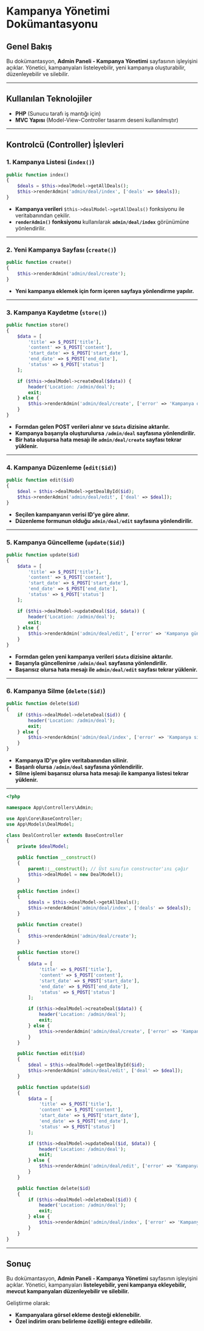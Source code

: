 # Kampanya Yönetimi Dokümantasyonu

## Genel Bakış

Bu dokümantasyon, **Admin Paneli - Kampanya Yönetimi** sayfasının işleyişini açıklar. Yönetici, kampanyaları listeleyebilir, yeni kampanya oluşturabilir, düzenleyebilir ve silebilir.

---

## Kullanılan Teknolojiler
- **PHP** (Sunucu tarafı iş mantığı için)
- **MVC Yapısı** (Model-View-Controller tasarım deseni kullanılmıştır)

---

## Kontrolcü (Controller) İşlevleri

### **1. Kampanya Listesi (`index()`)**
```php
public function index()
{
    $deals = $this->dealModel->getAllDeals();
    $this->renderAdmin('admin/deal/index', ['deals' => $deals]);
}
```
- **Kampanya verileri** `$this->dealModel->getAllDeals()` fonksiyonu ile veritabanından çekilir.
- **`renderAdmin()` fonksiyonu** kullanılarak **`admin/deal/index`** görünümüne yönlendirilir.

---

### **2. Yeni Kampanya Sayfası (`create()`)**
```php
public function create()
{
    $this->renderAdmin('admin/deal/create');
}
```
- **Yeni kampanya eklemek için form içeren sayfaya yönlendirme yapılır.**

---

### **3. Kampanya Kaydetme (`store()`)**
```php
public function store()
{
    $data = [
        'title' => $_POST['title'],
        'content' => $_POST['content'],
        'start_date' => $_POST['start_date'],
        'end_date' => $_POST['end_date'],
        'status' => $_POST['status']
    ];

    if ($this->dealModel->createDeal($data)) {
        header('Location: /admin/deal');
        exit;
    } else {
        $this->renderAdmin('admin/deal/create', ['error' => 'Kampanya oluşturulamadı.']);
    }
}
```
- **Formdan gelen POST verileri alınır ve `$data` dizisine aktarılır.**
- **Kampanya başarıyla oluşturulursa `/admin/deal` sayfasına yönlendirilir.**
- **Bir hata oluşursa hata mesajı ile `admin/deal/create` sayfası tekrar yüklenir.**

---

### **4. Kampanya Düzenleme (`edit($id)`)**
```php
public function edit($id)
{
    $deal = $this->dealModel->getDealById($id);
    $this->renderAdmin('admin/deal/edit', ['deal' => $deal]);
}
```
- **Seçilen kampanyanın verisi ID’ye göre alınır.**
- **Düzenleme formunun olduğu `admin/deal/edit` sayfasına yönlendirilir.**

---

### **5. Kampanya Güncelleme (`update($id)`)**
```php
public function update($id)
{
    $data = [
        'title' => $_POST['title'],
        'content' => $_POST['content'],
        'start_date' => $_POST['start_date'],
        'end_date' => $_POST['end_date'],
        'status' => $_POST['status']
    ];

    if ($this->dealModel->updateDeal($id, $data)) {
        header('Location: /admin/deal');
        exit;
    } else {
        $this->renderAdmin('admin/deal/edit', ['error' => 'Kampanya güncellenemedi.', 'deal' => $data]);
    }
}
```
- **Formdan gelen yeni kampanya verileri `$data` dizisine aktarılır.**
- **Başarıyla güncellenirse `/admin/deal` sayfasına yönlendirilir.**
- **Başarısız olursa hata mesajı ile `admin/deal/edit` sayfası tekrar yüklenir.**

---

### **6. Kampanya Silme (`delete($id)`)**
```php
public function delete($id)
{
    if ($this->dealModel->deleteDeal($id)) {
        header('Location: /admin/deal');
        exit;
    } else {
        $this->renderAdmin('admin/deal/index', ['error' => 'Kampanya silinemedi.']);
    }
}
```
- **Kampanya ID’ye göre veritabanından silinir.**
- **Başarılı olursa `/admin/deal` sayfasına yönlendirilir.**
- **Silme işlemi başarısız olursa hata mesajı ile kampanya listesi tekrar yüklenir.**

---

```php
<?php

namespace App\Controllers\Admin;

use App\Core\BaseController;
use App\Models\DealModel;

class DealController extends BaseController
{
    private $dealModel;

    public function __construct()
    {
        parent::__construct(); // Üst sınıfın constructor'ını çağır
        $this->dealModel = new DealModel();
    }

    public function index()
    {
        $deals = $this->dealModel->getAllDeals();
        $this->renderAdmin('admin/deal/index', ['deals' => $deals]);
    }

    public function create()
    {
        $this->renderAdmin('admin/deal/create');
    }

    public function store()
    {
        $data = [
            'title' => $_POST['title'],
            'content' => $_POST['content'],
            'start_date' => $_POST['start_date'],
            'end_date' => $_POST['end_date'],
            'status' => $_POST['status']
        ];

        if ($this->dealModel->createDeal($data)) {
            header('Location: /admin/deal');
            exit;
        } else {
            $this->renderAdmin('admin/deal/create', ['error' => 'Kampanya oluşturulamadı.']);
        }
    }

    public function edit($id)
    {
        $deal = $this->dealModel->getDealById($id);
        $this->renderAdmin('admin/deal/edit', ['deal' => $deal]);
    }

    public function update($id)
    {
        $data = [
            'title' => $_POST['title'],
            'content' => $_POST['content'],
            'start_date' => $_POST['start_date'],
            'end_date' => $_POST['end_date'],
            'status' => $_POST['status']
        ];

        if ($this->dealModel->updateDeal($id, $data)) {
            header('Location: /admin/deal');
            exit;
        } else {
            $this->renderAdmin('admin/deal/edit', ['error' => 'Kampanya güncellenemedi.', 'deal' => $data]);
        }
    }

    public function delete($id)
    {
        if ($this->dealModel->deleteDeal($id)) {
            header('Location: /admin/deal');
            exit;
        } else {
            $this->renderAdmin('admin/deal/index', ['error' => 'Kampanya silinemedi.']);
        }
    }
}

```
---

## **Sonuç**

Bu dokümantasyon, **Admin Paneli - Kampanya Yönetimi** sayfasının işleyişini açıklar. Yönetici, kampanyaları **listeleyebilir, yeni kampanya ekleyebilir, mevcut kampanyaları düzenleyebilir ve silebilir.**

Geliştirme olarak:
- **Kampanyalara görsel ekleme desteği eklenebilir.**
- **Özel indirim oranı belirleme özelliği entegre edilebilir.**

